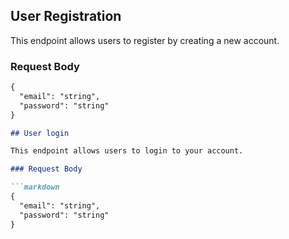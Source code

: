## User Registration

This endpoint allows users to register by creating a new account.

### Request Body

```markdown
{
  "email": "string",
  "password": "string"
}

## User login

This endpoint allows users to login to your account.

### Request Body

```markdown
{
  "email": "string",
  "password": "string"
}
